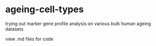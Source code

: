 # ageing-cell-types

trying out marker gene profile analysis on various bulk human ageing datasets

view .md files for code